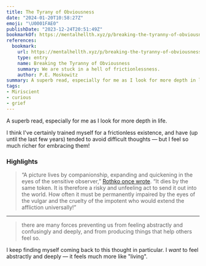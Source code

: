 ```yaml
---
title: The Tyrany of Obviousness
date: "2024-01-20T10:58:27Z"
emoji: "\U0001FAE0"
publishDate: "2023-12-24T20:51:49Z"
bookmarkOf: https://mentalhellth.xyz/p/breaking-the-tyranny-of-obviousness
references:
  bookmark:
    url: https://mentalhellth.xyz/p/breaking-the-tyranny-of-obviousness
    type: entry
    name: Breaking the Tyranny of Obviousness
    summary: We are stuck in a hell of frictionlessness.
    author: P.E. Moskowitz
summary: A superb read, especially for me as I look for more depth in life.
tags:
- Miriscient
- curious
- grief
---
```

A superb read, especially for me as I look for more depth in life.

I think I've certainly trained myself for a frictionless existence, and have (up until the last few years) tended to avoid difficult thoughts — but I feel so much richer for embracing them!

### Highlights

> “A picture lives by companionship, expanding and quickening in the eyes of the sensitive observer,” [Rothko once wrote](https://www.nytimes.com/1970/02/26/archives/mark-rothko-artist-a-suicide-here-at-66-mark-rothko-abstract.html). “It dies by the same token. It is therefore a risky and unfeeling act to send it out into the world. How often it must be permanently impaired by the eyes of the vulgar and the cruelty of the impotent who would extend the affliction universally!”

---

> there are many forces preventing us from feeling abstractly and confusingly and deeply, and from producing things that help others feel so.

I keep finding myself coming back to this thought in particular. I _want_ to feel abstractly and deeply — it feels much more like "living".
